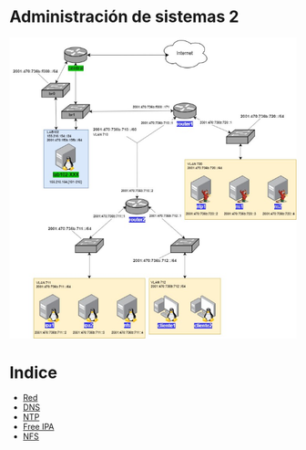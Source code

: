 # Administración de sistemas 2

![mapa de red](assets/network.jpg)

# Indice

- [Red]()
- [DNS]()
- [NTP]()
- [Free IPA]()
- [NFS]()
